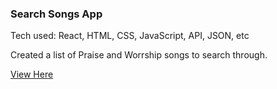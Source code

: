 <h3>Search Songs App</h3>

Tech used: React, HTML, CSS, JavaScript, API, JSON, etc

Created a list of Praise and Worrship songs to search through.

<a href="https://projectym.github.io/Search-Songs-App/">
View Here</a>
